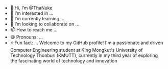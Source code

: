 - 👋 Hi, I’m @ThaNuke
- 👀 I’m interested in ...
- 🌱 I’m currently learning ...
- 💞️ I’m looking to collaborate on ...
- 📫 How to reach me ...
- 😄 Pronouns: ...
- ⚡ Fun fact: ...
Welcome to my GitHub profile! I'm a passionate and driven Computer Engineering student at King Mongkut's University of Technology Thonburi (KMUTT), currently in my third year of exploring the fascinating world of technology and innovation
<!---
ThaNuke/ThaNuke is a ✨ special ✨ repository because its `README.md` (this file) appears on your GitHub profile.
You can click the Preview link to take a look at your changes.
--->
